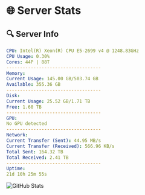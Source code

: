 # 🌐 Server Stats
## 🔍 Server Info
```yaml
CPU: Intel(R) Xeon(R) CPU E5-2699 v4 @ 1248.83GHz
CPU Usage: 0.30%
Cores: 44P | 88T
-----------------------------------
Memory:
Current Usage: 145.00 GB/503.74 GB
Available: 355.36 GB
-----------------------------------
Disk:
Current Usage: 25.52 GB/1.71 TB
Free: 1.60 TB
-----------------------------------
GPU:
No GPU detected
-----------------------------------
Network:
Current Transfer (Sent): 44.95 MB/s
Current Transfer (Received): 566.96 KB/s
Total Sent: 164.32 TB
Total Received: 2.41 TB
-----------------------------------
Uptime:
21d 10h 25m 55s
```
![GitHub Stats](https://img.shields.io/badge/Updated-2025-03-01_09:09:13-blue)